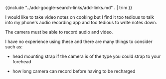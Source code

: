 {{include "../add-google-search-links/add-links.md" . | trim }}

I would like to take video notes on cooking but I find it too tedious to talk into my phone's audio recording app and too tedious to write notes down.

The camera must be able to record audio and video.

I have no experience using these and there are many things to consider such as:

- head mounting strap if the camera is of the type you could strap to your forehead

- how long camera can record before having to be recharged

